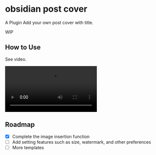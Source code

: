# obsidian post cover

A Plugin
Add your own post cover with title.

WIP

## How to Use

See video.

<video src='./assets/demo.mov'></video>

## Roadmap

- [x] Complete the image insertion function
- [ ] Add setting features such as size, watermark, and other preferences
- [ ] More templates
